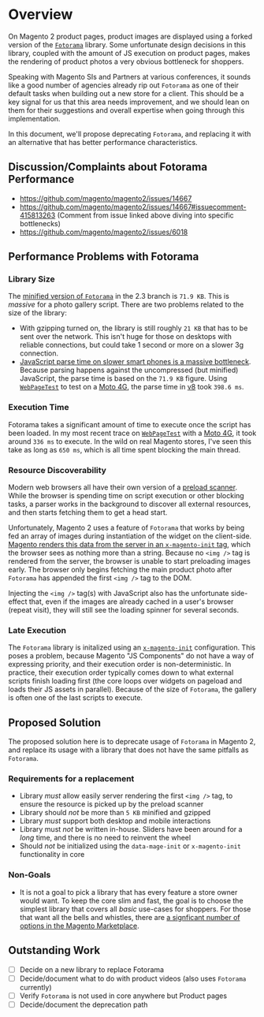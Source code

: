 # Overview

On Magento 2 product pages, product images are displayed using a forked version of the [`Fotorama`](https://github.com/artpolikarpov/fotorama) library. Some unfortunate design decisions in this library, coupled with the amount of JS execution on product pages, makes the rendering of product photos a very obvious bottleneck for shoppers.

Speaking with Magento SIs and Partners at various conferences, it sounds like a good number of agencies already rip out `Fotorama` as one of their default tasks when building out a new store for a client. This should be a key signal for us that this area needs improvement, and we should lean on them for their suggestions and overall expertise when going through this implementation.

In this document, we'll propose deprecating `Fotorama`, and replacing it with an alternative that has better performance characteristics.

## Discussion/Complaints about Fotorama Performance

- https://github.com/magento/magento2/issues/14667
- https://github.com/magento/magento2/issues/14667#issuecomment-415813263 (Comment from issue linked above diving into specific bottlenecks)
- https://github.com/magento/magento2/issues/6018

## Performance Problems with Fotorama

### Library Size

The [minified version of `Fotorama`](https://github.com/magento/magento2ce/blob/8a7f23e95/lib/web/fotorama/fotorama.min.js) in the 2.3 branch is `71.9 KB`. This is _massive_ for a photo gallery script. There are two problems related to the size of the library:

- With gzipping turned on, the library is still roughly `21 KB` that has to be sent over the network. This isn't huge for those on desktops with reliable connections, but could take 1 second or more on a slower 3g connection.
- [JavaScript parse time on slower smart phones is a massive bottleneck](https://medium.com/@addyosmani/the-cost-of-javascript-in-2018-7d8950fbb5d4). Because parsing happens against the uncompressed (but minified) JavaScript, the parse time is based on the `71.9 KB` figure. Using [`WebPageTest`](http://webpagetest.com/easy) to test on a [Moto 4G](https://www.gsmarena.com/motorola_moto_g4-8103.php), the parse time in [v8](https://en.wikipedia.org/wiki/Chrome_V8) took `398.6 ms`.

### Execution Time

Fotorama takes a significant amount of time to execute once the script has been loaded. In my most recent trace on [`WebPageTest`](http://webpagetest.com/easy) with a [Moto 4G](https://www.gsmarena.com/motorola_moto_g4-8103.php), it took around `336 ms` to execute. In the wild on real Magento stores, I've seen this take as long as `650 ms`, which is all time spent blocking the main thread.

### Resource Discoverability

Modern web browsers all have their own version of a [preload scanner](https://andydavies.me/blog/2013/10/22/how-the-browser-pre-loader-makes-pages-load-faster/). While the browser is spending time on script execution or other blocking tasks, a parser works in the background to discover all external resources, and then starts fetching them to get a head start.

Unfortunately, Magento 2 uses a feature of `Fotorama` that works by being fed an array of images during instantiation of the widget on the client-side. [Magento renders this data from the server in an `x-magento-init` tag](https://github.com/magento/magento2ce/blob/8a7f23e9/app/code/Magento/Catalog/view/frontend/templates/product/view/gallery.phtml#L47), which the browser sees as nothing more than a string. Because no `<img />` tag is rendered from the server, the browser is unable to start preloading images early. The browser only begins fetching the main product photo after `Fotorama` has appended the first `<img />` tag to the DOM.

Injecting the `<img />` tag(s) with JavaScript also has the unfortunate side-effect that, even if the images are already cached in a user's browser (repeat visit), they will still see the loading spinner for several seconds.

### Late Execution

The `Fotorama` library is initalized using an [`x-magento-init`](https://devdocs.magento.com/guides/v2.3/javascript-dev-guide/javascript/js_init.html) configuration. This poses a problem, because Magento "JS Components" do not have a way of expressing priority, and their execution order is non-deterministic. In practice, their execution order typically comes down to what external scripts finish loading first (the core loops over widgets on pageload and loads their JS assets in parallel). Because of the size of `Fotorama`, the gallery is often one of the last scripts to execute.

## Proposed Solution

The proposed solution here is to deprecate usage of `Fotorama` in Magento 2, and replace its usage with a library that does not have the same pitfalls as `Fotorama`.

### Requirements for a replacement

- Library _must_ allow easily server rendering the first `<img />` tag, to ensure the resource is picked up by the preload scanner
- Library should _not_ be more than `5 KB` minified and gzipped
- Library _must_ support both desktop and mobile interactions
- Library must _not_ be written in-house. Sliders have been around for a _long_ time, and there is no need to reinvent the wheel
- Should _not_ be initialized using the `data-mage-init` or `x-magento-init` functionality in core

### Non-Goals

- It is not a goal to pick a library that has every feature a store owner would want. To keep the core slim and fast, the goal is to choose the simplest library that covers all _basic_ use-cases for shoppers. For those that want all the bells and whistles, there are [a signficant number of options in the Magento Marketplace](https://marketplace.magento.com/catalogsearch/result/?q=slider).

## Outstanding Work

- [ ] Decide on a new library to replace Fotorama
- [ ] Decide/document what to do with product videos (also uses `Fotorama` currently)
- [ ] Verify `Fotorama` is not used in core anywhere but Product pages
- [ ] Decide/document the deprecation path